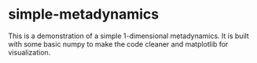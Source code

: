 # simple-metadynamics

This is a demonstration of a simple 1-dimensional metadynamics. It is built with some basic numpy to make the code cleaner and matplotlib for visualization.



